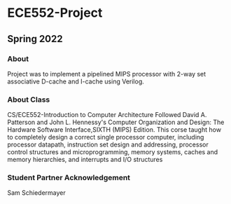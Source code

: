 # ECE552-Project
## Spring 2022
### About
Project was to implement a pipelined MIPS processor with 2-way set associative D-cache and I-cache using Verilog.
### About Class
CS/ECE552-Introduction to Computer Architecture 
Followed David A. Patterson and John L. Hennessy's Computer Organization and Design: The Hardware Software Interface,SIXTH (MIPS) Edition.
This corse taught how to completely design a correct single processor computer, including processor datapath, instruction set design and addressing, processor control structures and microprogramming, memory systems, caches and memory hierarchies, and interrupts and I/O structures
### Student Partner Acknowledgement
Sam Schiedermayer
